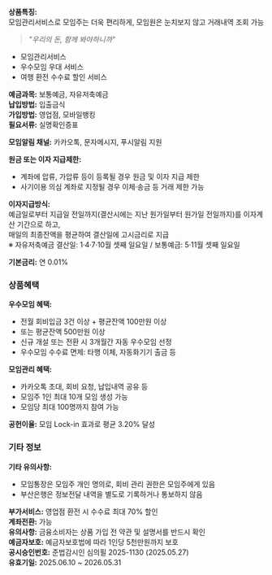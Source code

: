 **상품특징:**  
모임관리서비스로 모임주는 더욱 편리하게, 모임원은 눈치보지 않고 거래내역 조회 가능

> _"우리의 돈, 함께 봐야하니까"_

- 모임관리서비스  
- 우수모임 우대 서비스  
- 여행 환전 수수료 할인 서비스  

**예금과목:** 보통예금, 자유저축예금  
**납입방법:** 입출금식  
**가입방법:** 영업점, 모바일뱅킹  
**필요서류:** 실명확인증표  

**모임알림 채널:** 카카오톡, 문자메시지, 푸시알림 지원  

**원금 또는 이자 지급제한:**
- 계좌에 압류, 가압류 등이 등록될 경우 원금 및 이자 지급 제한  
- 사기이용 의심 계좌로 지정될 경우 이체·송금 등 거래 제한 가능  

**이자지급방식:**  
예금일로부터 지급일 전일까지(결산시에는 지난 원가일부터 원가일 전일까지)를 이자계산 기간으로 하고,  
매일의 최종잔액을 평균하여 결산일에 고시금리로 지급  
※ 자유저축예금 결산일: 1·4·7·10월 셋째 일요일 / 보통예금: 5·11월 셋째 일요일  

**기본금리:** 연 0.01%  

### 상품혜택

**우수모임 혜택:**
- 전월 회비입금 3건 이상 + 평균잔액 100만원 이상  
- 또는 평균잔액 500만원 이상  
- 신규 개설 또는 전환 시 3개월간 자동 우수모임 선정  
- 우수모임 수수료 면제: 타행 이체, 자동화기기 출금 등  

**모임관리 혜택:**
- 카카오톡 초대, 회비 요청, 납입내역 공유 등  
- 모임주 1인 최대 10개 모임 생성 가능  
- 모임당 최대 100명까지 참여 가능  

**공헌이율:** 모임 Lock-in 효과로 평균 3.20% 달성  

### 기타 정보

**기타 유의사항:**
- 모임통장은 모임주 개인 명의로, 회비 관리 권한은 모임주에게 있음  
- 부산은행은 정보전달 내역을 별도로 기록하거나 통보하지 않음  

**부가서비스:** 영업점 환전 시 수수료 최대 70% 할인  
**계좌전환:** 가능  
**유의사항:** 금융소비자는 상품 가입 전 약관 및 설명서를 반드시 확인  
**예금자보호:** 예금자보호법에 따라 1인당 5천만원까지 보호  
**공시승인번호:** 준법감시인 심의필 2025-1130 (2025.05.27)  
**유효기일:** 2025.06.10 ~ 2026.05.31